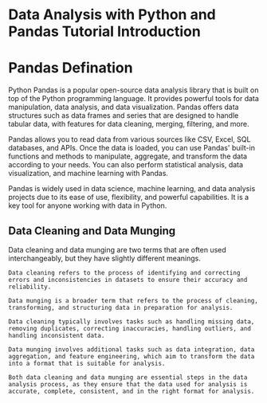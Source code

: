 # Data Analysis with Python and Pandas Tutorial Introduction

# Pandas Defination
Python Pandas is a popular open-source data analysis library that is built on top of the Python programming language. It provides powerful tools for data manipulation, data analysis, and data visualization. Pandas offers data structures such as data frames and series that are designed to handle tabular data, with features for data cleaning, merging, filtering, and more.

Pandas allows you to read data from various sources like CSV, Excel, SQL databases, and APIs. Once the data is loaded, you can use Pandas' built-in functions and methods to manipulate, aggregate, and transform the data according to your needs. You can also perform statistical analysis, data visualization, and machine learning with Pandas.

Pandas is widely used in data science, machine learning, and data analysis projects due to its ease of use, flexibility, and powerful capabilities. It is a key tool for anyone working with data in Python.

## Data Cleaning and Data Munging
Data cleaning and data munging are two terms that are often used interchangeably, but they have slightly different meanings.

    Data cleaning refers to the process of identifying and correcting errors and inconsistencies in datasets to ensure their accuracy and reliability.

    Data munging is a broader term that refers to the process of cleaning, transforming, and structuring data in preparation for analysis.

    Data cleaning typically involves tasks such as handling missing data, removing duplicates, correcting inaccuracies, handling outliers, and handling inconsistent data.

    Data munging involves additional tasks such as data integration, data aggregation, and feature engineering, which aim to transform the data into a format that is suitable for analysis.

    Both data cleaning and data munging are essential steps in the data analysis process, as they ensure that the data used for analysis is accurate, complete, consistent, and in the right format for analysis.